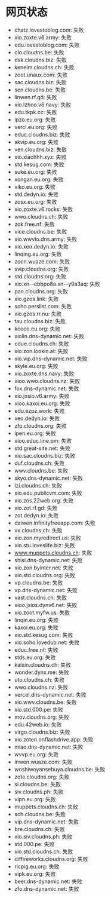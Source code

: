 # 网页状态
- chatz.lovestoblog.com: 失败
- xio.zoxte.v6.army: 失败
- edu.lovestoblog.com: 失败
- clo.cloudns.be: 失败
- dsk.cloudns.biz: 失败
- kenelm.cloudns.ch: 失败
- zoot.unaux.com: 失败
- sac.cloudns.biz: 失败
- sen.cloudns.be: 失败
- linwen.rf.gd: 失败
- xio.lzhoo.v6.navy: 失败
- edu.tkpk.cc: 失败
- ipzo.eu.org: 失败
- vercl.eu.org: 失败
- educ.cloudns.biz: 失败
- skvip.eu.org: 失败
- ven.cloudns.biz: 失败
- xio.xiaohhh.xyz: 失败
- std.kesug.com: 失败
- suke.eu.org: 失败
- xongan.eu.org: 失败
- viko.eu.org: 失败
- std.dedyn.io: 失败
- zosx.eu.org: 失败
- xio.zoxte.v6.rocks: 失败
- wwo.cloudns.ch: 失败
- zok.free.nf: 失败
- vice.cloudns.be: 失败
- xio.wwvio.dns.army: 失败
- xio.xeo.dedyn.io: 失败
- linqing.eu.org: 失败
- zoon.wuaze.com: 失败
- svip.cloudns.org: 失败
- std.cloudns.org: 失败
- xio.xn--ebbpo8a.xn--y9a3aq: 失败
- pan.cloudns.org: 失败
- xio.gzos.link: 失败
- soho.perslist.com: 失败
- xio.gzos.rr.nu: 失败
- tau.cloudns.biz: 失败
- kcoco.eu.org: 失败
- xiolin.dns-dynamic.net: 失败
- cdue.cloudns.ch: 失败
- xio.zon.lookin.at: 失败
- xio.vip.dns-dynamic.net: 失败
- skyle.eu.org: 失败
- xio.zoxte.dns.navy: 失败
- xioo.wwo.cloudns.nz: 失败
- fox.dns-dynamic.net: 失败
- xio.jxsio.v6.army: 失败
- xioo.kaxoi.eu.org: 失败
- edu.ezpz.work: 失败
- xeo.dedyn.io: 失败
- zfo.cloudns.org: 失败
- ipen.eu.org: 失败
- xioo.educ.line.pm: 失败
- std.great-site.net: 失败
- xio.sac.cloudns.biz: 失败
- duf.cloudns.ch: 失败
- wwv.cloudns.be: 失败
- skyo.dns-dynamic.net: 失败
- lzi.cloudns.ch: 失败
- xio.edu.publicvm.com: 失败
- xio.zos.22web.org: 失败
- xio.zot.rf.gd: 失败
- zot.dedyn.io: 失败
- daiwen.infinityfreeapp.com: 失败
- vx.cloudns.ch: 失败
- xio.zon.myredirect.us: 失败
- xio.stu.loveslife.biz: 失败
- www.muppets.cloudns.ch: 失败
- shisi.dns-dynamic.net: 失败
- xio.zon.byinter.net: 失败
- xio.std.cloudns.org: 失败
- vp.cloudns.be: 失败
- vp.dns-dynamic.net: 失败
- vast.cloudns.ch: 失败
- xioo.jxios.dynv6.net: 失败
- xio.zoot.myfw.us: 失败
- linqin.eu.org: 失败
- kaxoi.eu.org: 失败
- xio.std.kesug.com: 失败
- xio.soho.lovedub.net: 失败
- educ.free.nf: 失败
- stds.eu.org: 失败
- kaixin.cloudns.ch: 失败
- wonder.dynx.me: 失败
- uto.cloudns.ch: 失败
- wwo.cloudns.nz: 失败
- vercel.dns-dynamic.net: 失败
- xio.wwv.cloudns.be: 失败
- xio.std.000.pe: 失败
- mov.cloudns.org: 失败
- edu.42web.io: 失败
- virgo.cloudns.biz: 失败
- xio.zoten.onflashdrive.app: 失败
- miao.dns-dynamic.net: 失败
- wvvp.eu.org: 失败
- inwen.wuaze.com: 失败
- woshiwoyansebuya.cloudns.be: 失败
- zote.cloudns.org: 失败
- si.cloudns.be: 失败
- siv.cloudns.ph: 失败
- vipn.eu.org: 失败
- muppets.cloudns.ch: 失败
- sch.cloudns.be: 失败
- vip.dns-dynamic.net: 失败
- bre.cloudns.ch: 失败
- xio.siv.cloudns.ph: 失败
- std.000.pe: 失败
- xio.std.cloudns.ch: 失败
- diffireworks.cloudns.org: 失败
- ricpig.eu.org: 失败
- vipk.eu.org: 失败
- beer.dns-dynamic.net: 失败
- zfo.dns-dynamic.net: 失败
